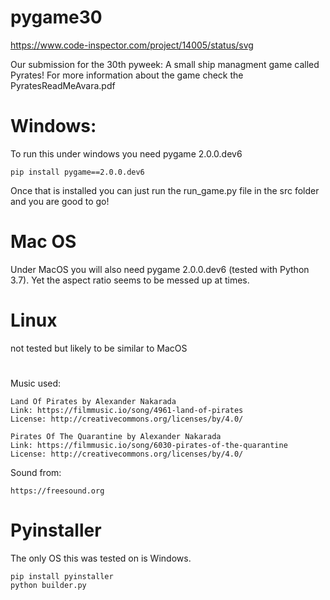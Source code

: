 # pygame30


https://www.code-inspector.com/project/14005/status/svg

Our submission for the 30th pyweek:
A small ship managment game called Pyrates! For more information about the game check the PyratesReadMeAvara.pdf


# Windows: 
To run this under windows you need pygame 2.0.0.dev6

    pip install pygame==2.0.0.dev6

Once that is installed you can just run the run_game.py file in the src folder and you 
are good to go!

# Mac OS
Under MacOS you will also need pygame 2.0.0.dev6 (tested with Python 3.7). Yet the aspect ratio seems to be messed up at times.

# Linux
not tested but likely to be similar to MacOS
   
#

Music used:

    Land Of Pirates by Alexander Nakarada
    Link: https://filmmusic.io/song/4961-land-of-pirates
    License: http://creativecommons.org/licenses/by/4.0/

    Pirates Of The Quarantine by Alexander Nakarada
    Link: https://filmmusic.io/song/6030-pirates-of-the-quarantine
    License: http://creativecommons.org/licenses/by/4.0/
    
Sound from:
    
    https://freesound.org


# Pyinstaller
The only OS this was tested on is Windows.
    
    pip install pyinstaller
    python builder.py
